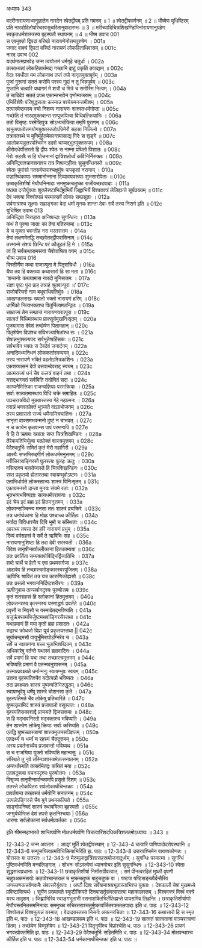 अध्यायः 343

बदरीनारायणाभ्यनुज्ञातेन नारदेन श्वेतद्वीपम् प्रति गमनम् ॥ 1 ॥ श्वेतद्वीपवर्णनम् ॥ 2 ॥ भीष्मेण युधिष्ठिरम् प्रति नारदोदितोपरिचरवसुचरितानुवादारम्भः ॥ 3 ॥ मरीच्यादिचित्रशिखण्डिभिर्नारायणानुग्रहेण स्वकृतधर्मशास्त्रस्य बृहस्पतौ स्थापनम् ॥ 4 ॥
भीष्म उवाच 	001  
स एवमुक्तो द्विपदां वरिष्ठो नारायणेनोत्तमपूरुषेण ।	001a  
जगाद वाक्यं द्विपदां वरिष्ठं नारायणं लोकहिताधिवासम् ॥	001c  
नारद उवाच 	002  
यदर्थमात्मप्रभवेह जन्म त्वयोत्तमं धर्मगृहे चतुर्धा ।	002a  
तत्साध्यतां लोकहितार्थमद्य गच्छामि द्रष्टुं प्रकृतिं तवाद्याम् ॥	002c  
वेदाः स्वधीता मम लोकनाथ तप्तं तपो नानृतमुक्तपूर्वम् ।	003a  
पूजां गुरूणां सततं करोमि परस्य गुह्यं न तु भिन्नपूर्वम् ॥	003c  
गुप्तानि चत्वारि यथागमं मे शत्रौ च मित्रे च समोस्मि नित्यम् ।	004a  
तं चादिदेवं सततं प्रपन्न एकान्तभावेन वृणोम्यजस्रम् ॥	004c  
एभिर्विशेषैः परिशुद्धसत्वः कस्मान्न पश्येयमनन्तमीशम् ।	005a  
तत्पारमेष्ठ्यस्य वचो निशम्य नारायणः शाश्वतधर्मगोप्ता ॥	005c  
गच्छेति तं नारदमुक्तवान्स सम्पूजयित्वा विधिवत्क्रियाभिः ।	006a  
ततो विसृष्टः परमेष्ठिपुत्रः सोऽभ्यर्चयित्वा तमृषिं पुराणम् ॥	006c  
खमुत्पपातोत्तमयोगयुक्तस्ततोऽधिमेरौ सहसा निलिल्ये ।	007a  
तत्रावतस्थे च मुनिर्मुर्हुतमेकान्तमासाद्य गिरेः स शृङ्गे ॥	007c  
आलोकयन्नुत्तरपश्चिमेन ददर्श चाप्यद्भुतमुक्तरूपम् ।	008a  
क्षीरोदधेर्योत्तरतो हि द्वीपः श्वेतः स नाम्ना प्रथितो विशालः ॥	008c  
मेरोः सहस्रैः स हि योजनानां द्वात्रिंशतोर्ध्वं कविभिर्निरुक्तः ।	009a  
अनिन्द्रियाश्चानशनाश्च तत्र निष्पन्दहीनाः सुसुगन्धिनस्ते ॥	009c  
श्वेताः पुमांसो गतसर्वपापाश्चक्षुर्मुषः पापकृतां नराणाम् ।	010a  
वज्रास्थिकायाः सममानोन्माना दिव्यावयवरूपाः शुभसारोपेताः ॥	010c  
छत्राकृतिशीर्षा मेघौघनिनादाः सममुष्कचतुष्का राजीवच्छदपादाः ।	011a  
षष्ठ्या दन्तैर्युक्ताः शुक्लैरष्टाभिर्दंष्ट्राभिर्ये जिह्वाभिर्ये विश्ववक्त्रं लेलिह्यन्ते सूर्यप्रख्यम् ॥	011c  
देवं भक्त्या विश्वोत्पन्नं यस्मात्सर्वे लोकाः सम्प्रसूताः ।	012a  
सर्वगात्राश्च सूक्ष्माः सहाङ्गका वेदा धर्मा मुनयः शान्ता देवाः सर्वे तस्य निसर्ग इति ॥	012c  
युधिष्ठिर उवाच 	013  
अनिन्द्रिया निराहारा अनिष्पन्दाः सुगन्धिनः ।	013a  
कथं ते पुरुषा जाताः का तेषां गतिरुत्तमा ॥	013c  
ये च मुक्ता भवन्तीह नरा भरतसत्तम ।	014a  
तेषां लक्षणमेतद्धि तच्छ्वेतद्द्वीपवासिनाम् ॥	014c  
तस्मान्मे संशयं छिन्धि परं कौतूहलं हि मे ।	015a  
त्वं हि सर्वकथारामस्त्वां चैवोपाश्रिता वयम् ॥	015c  
भीष्म उवाच 	016  
विस्तीर्णैषा कथा राजञ्श्रुता मे पितृसन्निधौ ।	016a  
यैषा तव हि वक्तव्या कथासारो हि सा मता ॥	016c  
\'शन्तनोः कथयामास नारदो मुनिसत्तमः ।	017a  
राज्ञा पृष्टः पुरा प्राह तत्राहं श्रुतवान्पुरा ॥\'	017c  
राजोपरिचरो नाम बभूवाधिपतिर्भुवः ।	018a  
आखण्डलसखः ख्यातो भक्तो नारायणं हरिम् ॥	018c  
धार्मिको नित्यभक्तश्च पितुर्नित्यमतन्द्रितः ।	019a  
साम्राज्यं तेन सम्प्राप्तं नारायणवरात्पुरा ॥	019c  
सात्वतं विधिमास्थाय प्राक्सूर्यमुखनिःसृतम् ।	020a  
पूजयामास देवेशं तच्छेषेण पितामहान् ॥	020c  
पितृशेषेण विप्रांश्च संविभज्याश्रितांश्च सः ।	021a  
शेषान्नभुक्सत्यपरः सर्वभूतेष्वहिंसकः ॥	021c  
सर्वभावेन भक्तः स देवदेवं जनार्दनम् ।	022a  
अनादिमध्यनिधनं लोककर्तारमव्ययम् ॥	022c  
तस्य नारायणे भक्तिं वहतोऽमित्रकर्शिनः ।	023a  
एकशय्यासनं देवो दत्तवान्देवराट् स्वयम् ॥	023c  
आत्मराज्यं धनं चैव कलत्रं वाहनं तथा ।	024a  
यत्तद्भागवतं सर्वमिति तत्प्रेषितं सदा ॥	024c  
काम्यनैमित्तिका राजन्यज्ञियाः परमक्रियाः ।	025a  
सर्वाः सात्वतमास्थाय विधिं चक्रे समाहितः ॥	025c  
पाञ्चरात्रविदो मुख्यास्तस्य गेहे महात्मनः ।	026a  
वरान्नं भगवत्प्रोक्तं भुञ्जते वाऽग्रभोजनम् ॥	026c  
तस्य प्रशासतो राज्यं धर्मेणामित्रघातिनः ।	027a  
नानृता वाक्समभवन्मनो दुष्टं न चाभवत् ।	027c  
न च कायेन कृतवान्स पापं परमण्वपि ॥	027e  
ये हि ते ऋषयः ख्याताः सप्त चित्रशिखण्डिनः ।	028a  
तैरेकमतिभिर्भूत्वा यत्प्रोक्तं शास्त्रमुत्तमम् ॥	028c  
वेदैश्चतुर्भिः समितं कृतं मेरौ महागिरौ ।	029a  
आस्यैः सप्तभिरुद्गीर्णं लोकधर्ममनुत्तमम् ॥	029c  
मरीचिरत्र्यङ्गिरसौ पुलस्त्यः पुलहः क्रतुः ।	030a  
वसिष्ठश्च महातेजास्ते हि चित्रशिखण्डिनः ॥	030c  
सप्त प्रकृतयो ह्येतास्तथा स्वायम्भुवोऽष्टमः ।	031a  
एताभिर्धार्यते लोकस्ताभ्यः शास्त्रं विनिःसृतम् ॥	031c  
एकाग्रमनसो दान्ता मुनयः संयमे रताः ।	032a  
भूतभव्यभविष्यज्ञाः सत्यधर्मपरायणाः ॥	032c  
इदं श्रेय इदं ब्रह्म इदं हितमनुत्तमम् ।	033a  
लोकान्सञ्चिन्त्य मनसा ततः शास्त्रं प्रचक्रिरे ॥	033c  
तत्र धर्मार्थकामा हि मोक्षः पश्चाच्च कीर्तितः ।	034a  
मर्यादा विविधाश्चैव दिवि भूमौ च संस्थिताः ॥	034c  
आराध्य तपसा देवं हरिं नारायणं प्रभुम् ।	035a  
दिव्यं वर्षसहस्रं वै सर्वे ते ऋषिभिः सह ॥	035c  
नारायणानुशिष्टा हि तदा देवी सरस्वती ।	036a  
विवेश तानृषीन्सर्वाल्लोँकानां हितकाम्यया ॥	036c  
ततः प्रवर्तिता सम्यक्तपोविद्भिर्द्विजातिभिः ।	037a  
शब्दे चार्थे च हेतौ च एषा प्रथमसर्गजा ॥	037c  
आदावेव हि तच्छास्त्रमोङ्कारस्वरपूजितम् ।	038a  
ऋषिभिः श्रावितं तत्र यत्र कारुणिकोह्यसौ ॥	038c  
ततः प्रसन्नो भगवाननिर्दिष्टशरीरगः ।	039a  
ऋषीनुवाच तान्सर्वानदृश्यः पुरुषोत्तमः ॥	039c  
कृतं शतसहस्रं हि श्लोकानां हितमुत्तमम् ।	040a  
लोकतन्त्रस्य कृत्स्नस्य यस्माद्धर्मः प्रवर्तते ॥	040c  
प्रवृत्तौ च निवृत्तौ च यस्मादेतद्भविष्यति ।	041a  
यजुर्ऋक्सामभिर्जुष्टमथर्वाङ्गिरसैस्तथा ॥	041c  
यथाप्रमाणं हि मया कृतो ब्रह्म प्रसादतः ।	042a  
रुद्रश्च क्रोधजो विप्रा यूयं प्रकृतयस्तथा ||	042c  
सूर्याचन्द्रमसौ वायुर्भूमिरापोऽग्निरेव च ।	043a  
सर्वे च नक्षत्रगणा यच्च भूताभिशब्दितम् ॥	043c  
अधिकारेषु वर्तन्ते यथास्वं ब्रह्मवादिनः ।	044a  
सर्वे प्रमाणं हि यथा तथा तच्छास्त्रमुत्तमम् ॥	044c  
भविष्यति प्रमाणं वै एतन्मदनुशासनम् ।	045a  
तस्मात्प्रवक्ष्यते धर्मान्मनुः स्वायम्भुवः स्वयम् ॥	045c  
उशना बृहस्पतिश्चैव यदोत्पन्नौ भविष्यतः ।	046a  
तदा प्रवक्ष्यतः शास्त्रं युष्मन्मतिभिरुद्धृतम् ॥	046c  
स्वायम्भुवेषु धर्मेषु शास्त्रे चोशनसा कृते ।	047a  
बृहस्पतिमते चैव लोकेषु प्रतिचारिते ॥	047c  
युष्मत्कृतमिदं शास्त्रं प्रजापालो वसुस्ततः ।	048a  
बृहस्पतिसकाशाद्वै प्राप्स्यते द्विजसत्तमाः ॥	048c  
स हि मद्भावनिरतो मद्भक्तश्च भविष्यति ।	049a  
तेन शास्त्रेण लोकेषु क्रियाः सर्वाः करिष्यति ॥	049c  
एतद्धि युष्मच्छास्त्राणां शास्त्रमुत्तमसञ्ज्ञितम् ।	050a  
एतदर्थ्यं च धर्म्यं च रहस्यं चैतदुत्तमम् ॥	050c  
अस्य प्रवर्तनाच्चैव प्रजावन्तो भविष्यथ ।	051a  
स च राजश्रिया युक्तो भविष्यति महान्वसुः ॥	051c  
संस्थिते तु नृपे तस्मिञ्शास्त्रमेतत्सनातनम् ।	052a  
अन्तर्धास्यति तत्सर्वमेतद्वः कथितं मया ॥	052c  
एतावदुक्त्वा वचनमदृश्यः पुरुषोत्तमः ।	053a  
विसृज्य तानृषीन्सर्वान्कामपि प्रसृतो दिशम् ॥	053c  
ततस्ते लोकपितरः सर्वलोकार्थचिन्तकाः ।	054a  
प्रावर्तयन्त तच्छास्त्रं धर्मयोनिं सनातनम् ॥	054c  
उत्पन्नेऽङ्गिरसे चैव युगे प्रथमकल्पिते ।	055a  
साङ्गोपनिषदं शास्त्रं स्थापयित्वा बृहस्पतौ ॥	055c  
जग्मुर्यथेप्सितं देशं तपसे कृतनिश्चयाः |	056a  
धारणाः सर्वलोकानां सर्वधर्मप्रवर्तकाः ॥ 	056c  

इति श्रीमन्महाभारते शान्तिपर्वणि मोक्षधर्मपर्वणि त्रिचत्वारिंशदधिकत्रिशततमोऽध्यायः ॥ 343 ॥

12-343-2 जन्म अवतारः । आद्यां मूर्तिं श्वेतद्वीपस्थाम् ॥ 12-343-4 चत्वारि पाणिपादोदरोपस्थानि ॥ 12-343-6 सम्पूजयित्वात्मविधिक्रियाभिरिति झ. पाठः ॥ 12-343-8 उत्तरपश्चिमेन वायव्यकोणतः । योत्तरतः यः उत्तरतः ॥ 12-343-9 मेरुमूलाद्वात्रिंशत्सहस्रयोजनादूर्ध्वम् । सुगन्धिः परमात्मा । सुगन्धिं पुष्टिवर्धनमिति मन्त्रलिङ्गात् । शोभनः सोऽस्त्येषां ध्यानगोचर इति सुसुगन्धिनः ॥ 12-343-10 श्वेताः शुद्धसत्वप्रधानाः ॥ 12-343-11 छत्राकृतिशीर्षा निर्मांसग्रीवत्वात् । समं पीनत्वरहितं मुष्कौ वृषणौ चतुषअकमंसयोः कठ्योश्चान्तरालं च मुष्कचतुष्कं बाहुचतुष्कं वा । षष्ट्या षष्टिसङ्ख्यैर्दन्तैरिव जगच्चणकचर्वणक्षमैः संवत्सरैर्युक्ताः । अष्टौ दिशः सर्वेषामाश्रयभूतास्ताभिश्च युक्ताः । देशकालौ येषां मुखमध्ये प्रविष्टावित्यर्थः । सूर्येण प्रख्यायते स्फुटीक्रियते दिनमासर्तुसंवत्सरात्मा महाकालस्तम् । विश्ववक्त्रं विश्वं वक्त्रे यस्य तादृशम् । जिह्वाभिरिव स्वाङ्गभूताभी रसनाशक्तिभिर्लेलिह्यन्ते पायसमिव लिहन्ति । छत्राकृतिशीर्षाणो मेघौघस्तनितसमनिनादाः सममुष्का रुचिरतराश्चतुर्मुष्कावर्जितरक्ततलपादाः इति ध. पाठः ॥ 12-343-12 विश्वोत्पन्नं विश्वमुत्पन्नं यस्मात् । वेदादयस्तस्य निसर्गः अयत्नरचिताः ॥ 12-343-16 कथासारो हि स स्मृत इति थ. पाठः ॥ 12-343-18 आखण्डलसम इति ध. पाठः ॥ 12-343-19 सात्वतं सात्वतानां पाञ्चरात्राणां हितम् । तच्छेषेण विष्णुशेषेण ॥ 12-343-21 पितॄनृषींश्च विप्रांश्चेति ध. पाठः ॥ 12-343-26 प्रायणं भगवत्प्रोक्तमिति झ. पाठः ॥ 12-343-29 वेदैश्चतुर्भिः सहितमिति ध. पाठः ॥ 12-343-34 मोक्षपन्थाश्च कीर्तित इति ध. पाठः ॥ 12-343-54 धर्मकामार्थचिन्तका इति ध. पाठः ॥

